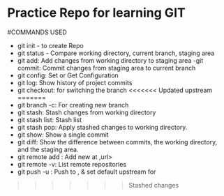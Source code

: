 # Practice Repo for learning GIT

#COMMANDS USED

- git init - to create Repo
- git status - Compare working directory, current branch, staging area
- git add: Add changes from working directory to staging area
-git commit: Commit changes from staging area to current branch
- git config: Set or Get Configuration
- git log: Show history of project commits
- git checkout: for switching the branch
<<<<<<< Updated upstream
=======
- git branch -c: For creating new branch
- git stash: Stash changes from working directory
- git stash list: Stash list
- git stash pop: Apply stashed changes to working directory.
- git show: Show a single commit
- git diff: Show the difference between commits, the working directory, and the staging area.
- git remote add <remote> <url>: Add new <remote> at ,url>
- git remote -v: List remote repositories
- git push -u <remote> <branch>: Push <branch> to <remote>, & set default upstream for <branch>
>>>>>>> Stashed changes
